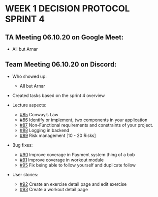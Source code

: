 # WEEK 1 DECISION PROTOCOL SPRINT 4

## TA Meeting 06.10.20 on Google Meet:
* All but Arnar

## Team Meeting 06.10.20 on Discord:
* Who showed up:
    * All but Arnar
    
* Created tasks based on the sprint 4 overview
* Lecture aspects: 
	-   [#85](../xFrednet/t-302-honn-2020-team-9/-/issues/85) Conway’s Law
	-   [#86](,,/xFrednet/t-302-honn-2020-team-9/-/issues/86) Identify or implement, two components in your application
	-   [#87](../xFrednet/t-302-honn-2020-team-9/-/issues/87) Non-Functional requirements and constraints of your project. 
	-   [#88](../xFrednet/t-302-honn-2020-team-9/-/issues/88) Logging in backend
	-   [#89](../xFrednet/t-302-honn-2020-team-9/-/issues/89) Risk management [10 - 20 Risks]
* Bug fixes: 
	-   [#90](../xFrednet/t-302-honn-2020-team-9/-/issues/90) Improve coverage in Payment system thing of a bob
	-   [#91](../xFrednet/t-302-honn-2020-team-9/-/issues/91) Improve coverage in workout module
	-   [#95](../xFrednet/t-302-honn-2020-team-9/-/issues/95) Fix being able to follow yourself and duplicate follow
* User stories: 
	-   [#92](../xFrednet/t-302-honn-2020-team-9/-/issues/92) Create an exercise detail page and edit exercise
	-   [#93](../xFrednet/t-302-honn-2020-team-9/-/issues/93) Create a workout detail page



    
    
    
    
    
